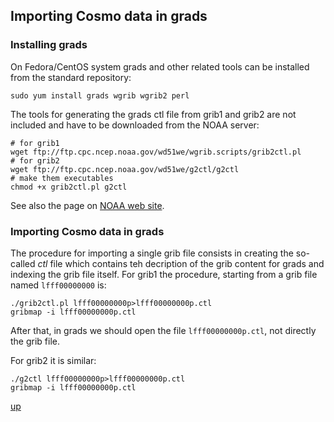## Importing Cosmo data in grads ##

### Installing grads ###

On Fedora/CentOS system grads and other related tools can be installed
from the standard repository:

```
sudo yum install grads wgrib wgrib2 perl
```

The tools for generating the grads ctl file from grib1 and grib2 are
not included and have to be downloaded from the NOAA server:

```
# for grib1
wget ftp://ftp.cpc.ncep.noaa.gov/wd51we/wgrib.scripts/grib2ctl.pl
# for grib2
wget ftp://ftp.cpc.ncep.noaa.gov/wd51we/g2ctl/g2ctl
# make them executables
chmod +x grib2ctl.pl g2ctl
```

See also the page on [NOAA web
site](http://www.cpc.ncep.noaa.gov/products/wesley/grib2ctl.html).

### Importing Cosmo data in grads ###

The procedure for importing a single grib file consists in creating
the so-called *ctl* file which contains teh decription of the grib
content for grads and indexing the grib file itself. For grib1 the
procedure, starting from a grib file named `lfff00000000` is:

```
./grib2ctl.pl lfff00000000p>lfff00000000p.ctl
gribmap -i lfff00000000p.ctl
```

After that, in grads we should open the file `lfff00000000p.ctl`, not
directly the grib file.

For grib2 it is similar:

```
./g2ctl lfff00000000p>lfff00000000p.ctl
gribmap -i lfff00000000p.ctl
```

[up](README.md)